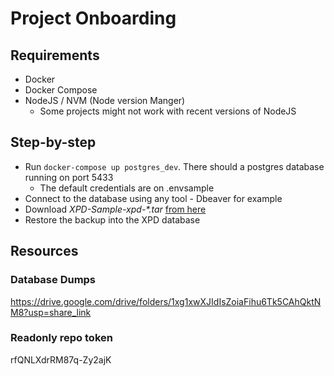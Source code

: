 # Project Onboarding

## Requirements
* Docker
* Docker Compose
* NodeJS / NVM (Node version Manger)
    * Some projects might not work with recent versions of NodeJS

## Step-by-step
- Run `docker-compose up postgres_dev`. There should a postgres database running on port 5433
    - The default credentials are on .envsample
- Connect to the database using any tool - Dbeaver for example
- Download *XPD-Sample-xpd-\*.tar* [from here](https://drive.google.com/drive/folders/1xg1xwXJIdIsZoiaFihu6Tk5CAhQktNM8)
- Restore the backup into the XPD database

## Resources

### Database Dumps
https://drive.google.com/drive/folders/1xg1xwXJIdIsZoiaFihu6Tk5CAhQktNM8?usp=share_link

### Readonly repo token
rfQNLXdrRM87q-Zy2ajK
